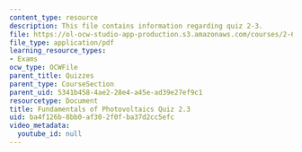 ```yaml
---
content_type: resource
description: This file contains information regarding quiz 2-3.
file: https://ol-ocw-studio-app-production.s3.amazonaws.com/courses/2-627-fundamentals-of-photovoltaics-fall-2013/ba4f126b8bb0af302f0fba37d2cc5efc_MIT2_627F13_Quiz2_3.pdf
file_type: application/pdf
learning_resource_types:
- Exams
ocw_type: OCWFile
parent_title: Quizzes
parent_type: CourseSection
parent_uid: 5341b458-4ae2-28e4-a45e-ad39e27ef9c1
resourcetype: Document
title: Fundamentals of Photovoltaics Quiz 2.3
uid: ba4f126b-8bb0-af30-2f0f-ba37d2cc5efc
video_metadata:
  youtube_id: null
---
```

